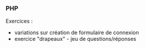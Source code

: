 ### PHP
Exercices :
- variations sur création de formulaire de connexion
- exercice "drapeaux" - jeu de questions/réponses
